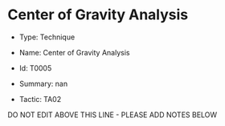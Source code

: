 # Center of Gravity Analysis

* Type: Technique

* Name: Center of Gravity Analysis

* Id: T0005

* Summary: nan

* Tactic: TA02

DO NOT EDIT ABOVE THIS LINE - PLEASE ADD NOTES BELOW
